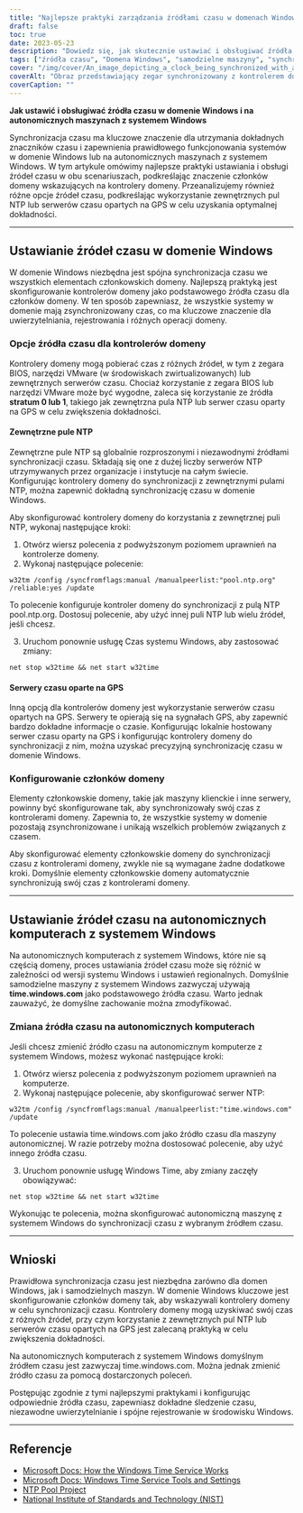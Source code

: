 ```yaml
---
title: "Najlepsze praktyki zarządzania źródłami czasu w domenach Windows i maszynach autonomicznych"
draft: false
toc: true
date: 2023-05-23
description: "Dowiedz się, jak skutecznie ustawiać i obsługiwać źródła czasu w domenach Windows i samodzielnych maszynach, aby zapewnić dokładną synchronizację czasu i uniknąć potencjalnych problemów."
tags: ["źródła czasu", "Domena Windows", "samodzielne maszyny", "synchronizacja czasu", "dokładny pomiar czasu", "Serwery NTP", "kontrolery domeny", "Usługa Windows Time", "błędy uwierzytelniania", "niespójności pliku dziennika", "Problemy z replikacją", "konfiguracja źródła czasu", "zarządzanie źródłem czasu", "Synchronizacja czasu w systemie Windows", "najlepsze praktyki w zakresie zarządzania czasem", "konfiguracja źródła czasu", "synchronizacja czasu systemowego", "Synchronizacja czasu domeny Windows", "samodzielna synchronizacja czasu maszyny", "wybór źródła czasu", "Rozwiązywanie problemów ze źródłem czasu", "błędy źródła czasu", "kwestie źródła czasu", "polecenia konfiguracji źródła czasu", "instrukcje konfiguracji źródła czasu", "Wyzwania związane z synchronizacją czasu", "konsekwencje utraty czasu", "zapobieganie dryftowi czasowemu", "rozwiązywanie błędów synchronizacji czasu", "Rozwiązywanie problemów z synchronizacją czasu", "zarządzanie źródłami czasu w domenach Windows", "obsługa źródeł czasu w autonomicznych komputerach z systemem Windows", "zapobieganie utracie czasu w środowiskach Windows", "konsekwencje awarii synchronizacji czasu", "najlepsze praktyki dotyczące dokładnego rejestrowania czasu pracy"]
cover: "/img/cover/An_image_depicting_a_clock_being_synchronized_with_a_domain.png"
coverAlt: "Obraz przedstawiający zegar synchronizowany z kontrolerem domeny i samodzielną maszyną, symbolizujący zarządzanie źródłami czasu i dokładną synchronizację czasu w środowiskach Windows."
coverCaption: ""
---
```


**Jak ustawić i obsługiwać źródła czasu w domenie Windows i na autonomicznych maszynach z systemem Windows**

Synchronizacja czasu ma kluczowe znaczenie dla utrzymania dokładnych znaczników czasu i zapewnienia prawidłowego funkcjonowania systemów w domenie Windows lub na autonomicznych maszynach z systemem Windows. W tym artykule omówimy najlepsze praktyki ustawiania i obsługi źródeł czasu w obu scenariuszach, podkreślając znaczenie członków domeny wskazujących na kontrolery domeny. Przeanalizujemy również różne opcje źródeł czasu, podkreślając wykorzystanie zewnętrznych pul NTP lub serwerów czasu opartych na GPS w celu uzyskania optymalnej dokładności.

______

## Ustawianie źródeł czasu w domenie Windows

W domenie Windows niezbędna jest spójna synchronizacja czasu we wszystkich elementach członkowskich domeny. Najlepszą praktyką jest skonfigurowanie kontrolerów domeny jako podstawowego źródła czasu dla członków domeny. W ten sposób zapewniasz, że wszystkie systemy w domenie mają zsynchronizowany czas, co ma kluczowe znaczenie dla uwierzytelniania, rejestrowania i różnych operacji domeny.

### Opcje źródła czasu dla kontrolerów domeny

Kontrolery domeny mogą pobierać czas z różnych źródeł, w tym z zegara BIOS, narzędzi VMware (w środowiskach zwirtualizowanych) lub zewnętrznych serwerów czasu. Chociaż korzystanie z zegara BIOS lub narzędzi VMware może być wygodne, zaleca się korzystanie ze źródła **stratum 0 lub 1**, takiego jak zewnętrzna pula NTP lub serwer czasu oparty na GPS w celu zwiększenia dokładności.

#### Zewnętrzne pule NTP

Zewnętrzne pule NTP są globalnie rozproszonymi i niezawodnymi źródłami synchronizacji czasu. Składają się one z dużej liczby serwerów NTP utrzymywanych przez organizacje i instytucje na całym świecie. Konfigurując kontrolery domeny do synchronizacji z zewnętrznymi pulami NTP, można zapewnić dokładną synchronizację czasu w domenie Windows.

Aby skonfigurować kontrolery domeny do korzystania z zewnętrznej puli NTP, wykonaj następujące kroki:

1. Otwórz wiersz polecenia z podwyższonym poziomem uprawnień na kontrolerze domeny.
2. Wykonaj następujące polecenie:

```shell
w32tm /config /syncfromflags:manual /manualpeerlist:"pool.ntp.org" /reliable:yes /update
```

To polecenie konfiguruje kontroler domeny do synchronizacji z pulą NTP pool.ntp.org. Dostosuj polecenie, aby użyć innej puli NTP lub wielu źródeł, jeśli chcesz.

3. Uruchom ponownie usługę Czas systemu Windows, aby zastosować zmiany:

```shell
net stop w32time && net start w32time
```


#### Serwery czasu oparte na GPS

Inną opcją dla kontrolerów domeny jest wykorzystanie serwerów czasu opartych na GPS. Serwery te opierają się na sygnałach GPS, aby zapewnić bardzo dokładne informacje o czasie. Konfigurując lokalnie hostowany serwer czasu oparty na GPS i konfigurując kontrolery domeny do synchronizacji z nim, można uzyskać precyzyjną synchronizację czasu w domenie Windows.

### Konfigurowanie członków domeny

Elementy członkowskie domeny, takie jak maszyny klienckie i inne serwery, powinny być skonfigurowane tak, aby synchronizowały swój czas z kontrolerami domeny. Zapewnia to, że wszystkie systemy w domenie pozostają zsynchronizowane i unikają wszelkich problemów związanych z czasem.

Aby skonfigurować elementy członkowskie domeny do synchronizacji czasu z kontrolerami domeny, zwykle nie są wymagane żadne dodatkowe kroki. Domyślnie elementy członkowskie domeny automatycznie synchronizują swój czas z kontrolerami domeny.

______

## Ustawianie źródeł czasu na autonomicznych komputerach z systemem Windows

Na autonomicznych komputerach z systemem Windows, które nie są częścią domeny, proces ustawiania źródeł czasu może się różnić w zależności od wersji systemu Windows i ustawień regionalnych. Domyślnie samodzielne maszyny z systemem Windows zazwyczaj używają **time.windows.com** jako podstawowego źródła czasu. Warto jednak zauważyć, że domyślne zachowanie można zmodyfikować.

### Zmiana źródła czasu na autonomicznych komputerach

Jeśli chcesz zmienić źródło czasu na autonomicznym komputerze z systemem Windows, możesz wykonać następujące kroki:

1. Otwórz wiersz polecenia z podwyższonym poziomem uprawnień na komputerze.
2. Wykonaj następujące polecenie, aby skonfigurować serwer NTP:

```shell
w32tm /config /syncfromflags:manual /manualpeerlist:"time.windows.com" /update
```

To polecenie ustawia time.windows.com jako źródło czasu dla maszyny autonomicznej. W razie potrzeby można dostosować polecenie, aby użyć innego źródła czasu.

3. Uruchom ponownie usługę Windows Time, aby zmiany zaczęły obowiązywać:

```shell
net stop w32time && net start w32time
```


Wykonując te polecenia, można skonfigurować autonomiczną maszynę z systemem Windows do synchronizacji czasu z wybranym źródłem czasu.

______

## Wnioski

Prawidłowa synchronizacja czasu jest niezbędna zarówno dla domen Windows, jak i samodzielnych maszyn. W domenie Windows kluczowe jest skonfigurowanie członków domeny tak, aby wskazywali kontrolery domeny w celu synchronizacji czasu. Kontrolery domeny mogą uzyskiwać swój czas z różnych źródeł, przy czym korzystanie z zewnętrznych pul NTP lub serwerów czasu opartych na GPS jest zalecaną praktyką w celu zwiększenia dokładności.

Na autonomicznych komputerach z systemem Windows domyślnym źródłem czasu jest zazwyczaj time.windows.com. Można jednak zmienić źródło czasu za pomocą dostarczonych poleceń.

Postępując zgodnie z tymi najlepszymi praktykami i konfigurując odpowiednie źródła czasu, zapewniasz dokładne śledzenie czasu, niezawodne uwierzytelnianie i spójne rejestrowanie w środowisku Windows.

______

## Referencje

- [Microsoft Docs: How the Windows Time Service Works](https://learn.microsoft.com/en-us/windows-server/networking/windows-time-service/how-the-windows-time-service-works)
- [Microsoft Docs: Windows Time Service Tools and Settings](https://docs.microsoft.com/en-us/windows-server/networking/windows-time-service/windows-time-service-tools-and-settings)
- [NTP Pool Project](https://www.ntppool.org/)
- [National Institute of Standards and Technology (NIST)](https://www.nist.gov/)

